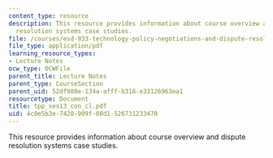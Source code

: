 ```yaml
---
content_type: resource
description: This resource provides information about course overview and dispute
  resolution systems case studies.
file: /courses/esd-933-technology-policy-negotiations-and-dispute-resolution-spring-2005/4c0e5b3e7428909f08d1526731233470_tpp_ses13_con_cl.pdf
file_type: application/pdf
learning_resource_types:
- Lecture Notes
ocw_type: OCWFile
parent_title: Lecture Notes
parent_type: CourseSection
parent_uid: 52df980e-134a-afff-b316-e33126963ea1
resourcetype: Document
title: tpp_ses13_con_cl.pdf
uid: 4c0e5b3e-7428-909f-08d1-526731233470
---
```

This resource provides information about course overview and dispute resolution systems case studies.

